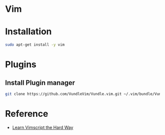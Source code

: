 # Vim

# Installation

```bash
sudo apt-get install -y vim
```
# Plugins

## Install Plugin manager
```bash
git clone https://github.com/VundleVim/Vundle.vim.git ~/.vim/bundle/Vundle.vim
```

# Reference
- [Learn Vimscript the Hard Way](http://learnvimscriptthehardway.stevelosh.com/)
